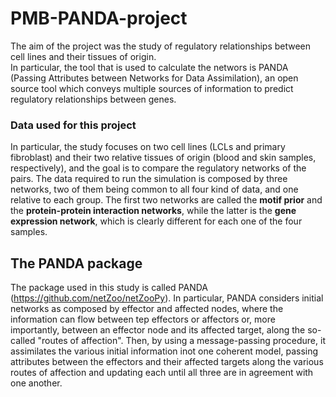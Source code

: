# PMB-PANDA-project

The aim of the project was the study of regulatory relationships between cell lines and their tissues of origin.\
In particular, the tool that is used to calculate the networs is PANDA (Passing Attributes between Networks for Data Assimilation), an open source tool which conveys multiple sources of information to predict regulatory relationships between genes. 

### Data used for this project
In particular, the study focuses on two cell lines (LCLs and primary fibroblast) and their two relative tissues of origin (blood and skin samples, respectively), and the goal is to compare the regulatory networks of the pairs. The data required to run the simulation is composed by three networks, two of them being common to all four kind of data, and one relative to each group. The first two networks are called the **motif prior** and the **protein-protein interaction networks**, while the latter is the **gene expression network**, which is clearly different for each one of the four samples. 

## The PANDA package
The package used in this study is called PANDA (https://github.com/netZoo/netZooPy). In particular, PANDA considers initial networks as composed by effector and affected nodes, where the information can flow between tep effectors or affectors or, more importantly, between an effector node and its affected target, along the so-called "routes of affection". Then, by using a message-passing procedure, it assimilates the various initial information inot one coherent model, passing attributes between the effectors and their affected targets along the various routes of affection and updating each until all three are in agreement with one another. 
